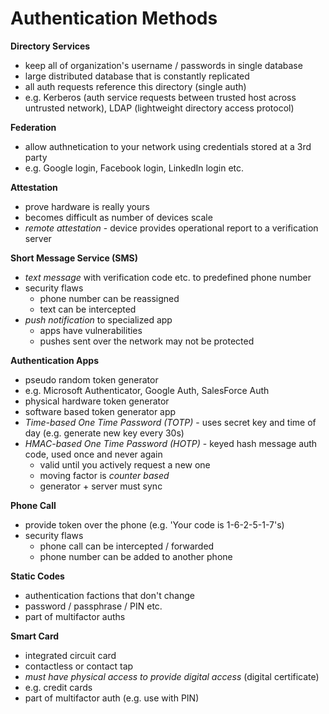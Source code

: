 # Authentication Methods

**Directory Services**
- keep all of organization's username / passwords in single database
- large distributed database that is constantly replicated
- all auth requests reference this directory (single auth)
- e.g. Kerberos (auth service requests between trusted host across untrusted network), LDAP (lightweight directory access protocol)

**Federation**
- allow authnetication to your network using credentials stored at a 3rd party
- e.g. Google login, Facebook login, LinkedIn login etc.

**Attestation**
- prove hardware is really yours
- becomes difficult as number of devices scale
- *remote attestation* - device provides operational report to a verification server

**Short Message Service (SMS)**
- *text message* with verification code etc. to predefined phone number
- security flaws
    - phone number can be reassigned
    - text can be intercepted
- *push notification* to specialized app
    - apps have vulnerabilities
    - pushes sent over the network may not be protected

**Authentication Apps**
- pseudo random token generator
- e.g. Microsoft Authenticator, Google Auth, SalesForce Auth
- physical hardware token generator
- software based token generator app
- *Time-based One Time Password (TOTP)* - uses secret key and time of day (e.g. generate new key every 30s)
- *HMAC-based One Time Password (HOTP)* - keyed hash message auth code, used once and never again
    - valid until you actively request a new one
    - moving factor is *counter based*
    - generator + server must sync

**Phone Call**
- provide token over the phone (e.g. 'Your code is 1-6-2-5-1-7's)
- security flaws
    - phone call can be intercepted / forwarded
    - phone number can be added to another phone

**Static Codes**
- authentication factions that don't change
- password / passphrase / PIN etc.
- part of multifactor auths

**Smart Card**
- integrated circuit card
- contactless or contact tap
- *must have physical access to provide digital access* (digital certificate)
- e.g. credit cards
- part of multifactor auth (e.g. use with PIN)